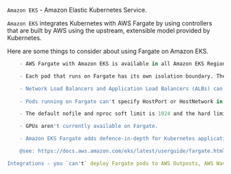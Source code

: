 `Amazon EKS` - Amazon Elastic Kubernetes Service.

`Amazon EKS` integrates Kubernetes with AWS Fargate by using controllers that are built by AWS using the upstream, extensible model provided by Kubernetes.

Here are some things to consider about using Fargate on Amazon EKS.

```r
    - AWS Fargate with Amazon EKS is available in all Amazon EKS Regions except China (Beijing),China (Ningxia), AWS GovCloud(US-East), and AWS GovCloud(US-West).

    - Each pod that runs on Fargate has its own isolation boundary. The don't share the underlying kernel, CPU resources, memory resources, or elastic network interface with another pod.

    - Network Load Balancers and Application Load Balancers (ALBs) can be used with Fargate with IP targets only. 
    
    - Pods running on Fargate can't specify HostPort or HostNetwork in the pod manifest.

    - The default nofile and nproc soft limit is 1024 and the hard limit is 65535 for Fargate pods.

    - GPUs aren't currently available on Fargate.

    - Amazon EKS Fargate adds defence-in-depth for Kubernetes applications by isolating each Pod within a Virtual Machine (VM). This VM boundary prevents access to host-based resources used by other Pods in the event of a container escape, which is a common method of attacking containerized applications and gain access to resources outside of the container.

    @see: https://docs.aws.amazon.com/eks/latest/userguide/fargate.html

Integrations - you `can't` deploy Fargate pods to AWS Outposts, AWS Wavelength or AWS Local Zones.
```